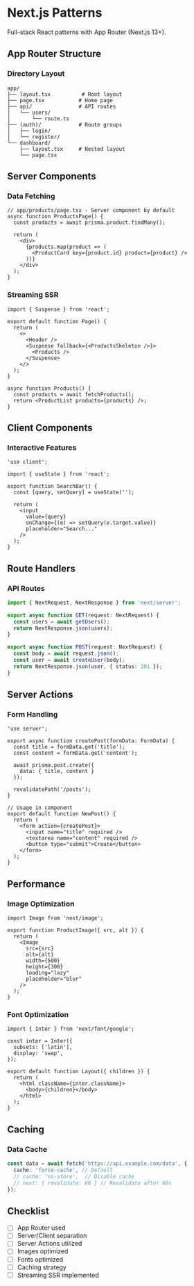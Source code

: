# Next.js Patterns

Full-stack React patterns with App Router (Next.js 13+).

## App Router Structure

### Directory Layout
```
app/
├── layout.tsx          # Root layout
├── page.tsx           # Home page
├── api/               # API routes
│   └── users/
│       └── route.ts
├── (auth)/            # Route groups
│   ├── login/
│   └── register/
└── dashboard/
    ├── layout.tsx     # Nested layout
    └── page.tsx
```

## Server Components

### Data Fetching
```tsx
// app/products/page.tsx - Server component by default
async function ProductsPage() {
  const products = await prisma.product.findMany();
  
  return (
    <div>
      {products.map(product => (
        <ProductCard key={product.id} product={product} />
      ))}
    </div>
  );
}
```

### Streaming SSR
```tsx
import { Suspense } from 'react';

export default function Page() {
  return (
    <>
      <Header />
      <Suspense fallback={<ProductsSkeleton />}>
        <Products />
      </Suspense>
    </>
  );
}

async function Products() {
  const products = await fetchProducts();
  return <ProductList products={products} />;
}
```

## Client Components

### Interactive Features
```tsx
'use client';

import { useState } from 'react';

export function SearchBar() {
  const [query, setQuery] = useState('');
  
  return (
    <input
      value={query}
      onChange={(e) => setQuery(e.target.value)}
      placeholder="Search..."
    />
  );
}
```

## Route Handlers

### API Routes
```typescript
import { NextRequest, NextResponse } from 'next/server';

export async function GET(request: NextRequest) {
  const users = await getUsers();
  return NextResponse.json(users);
}

export async function POST(request: NextRequest) {
  const body = await request.json();
  const user = await createUser(body);
  return NextResponse.json(user, { status: 201 });
}
```

## Server Actions

### Form Handling
```tsx
'use server';

export async function createPost(formData: FormData) {
  const title = formData.get('title');
  const content = formData.get('content');
  
  await prisma.post.create({
    data: { title, content }
  });
  
  revalidatePath('/posts');
}

// Usage in component
export default function NewPost() {
  return (
    <form action={createPost}>
      <input name="title" required />
      <textarea name="content" required />
      <button type="submit">Create</button>
    </form>
  );
}
```

## Performance

### Image Optimization
```tsx
import Image from 'next/image';

export function ProductImage({ src, alt }) {
  return (
    <Image
      src={src}
      alt={alt}
      width={500}
      height={300}
      loading="lazy"
      placeholder="blur"
    />
  );
}
```

### Font Optimization
```tsx
import { Inter } from 'next/font/google';

const inter = Inter({
  subsets: ['latin'],
  display: 'swap',
});

export default function Layout({ children }) {
  return (
    <html className={inter.className}>
      <body>{children}</body>
    </html>
  );
}
```

## Caching

### Data Cache
```typescript
const data = await fetch('https://api.example.com/data', {
  cache: 'force-cache', // Default
  // cache: 'no-store',  // Disable cache
  // next: { revalidate: 60 } // Revalidate after 60s
});
```

## Checklist
- [ ] App Router used
- [ ] Server/Client separation
- [ ] Server Actions utilized
- [ ] Images optimized
- [ ] Fonts optimized
- [ ] Caching strategy
- [ ] Streaming SSR implemented
